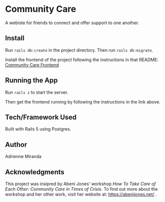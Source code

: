 Community Care
========================

A webiste for friends to connect and offer support to one another.

## Install

Run `rails db:create` in the project directory.
Then run `rails db:migrate`.

Install the frontend of the project following the instructions in that README: [Community Care Frontend](https://github.com/adriennem76/friend-support-frontend)

## Running the App

Run `rails s` to start the server.

Then get the frontend running by following the instructions in the link above. 

## Tech/Framework Used

Built with Rails 5 using Postgres.

## Author

Adrienne Miranda

## Acknowledgments

This project was insipred by Abeni Jones' workshop *How To Take Care of Each Other: Community Care in Times of Crisis*. To find out more about the workshop and her other work, visit her website at: https://abenijones.net/ .
